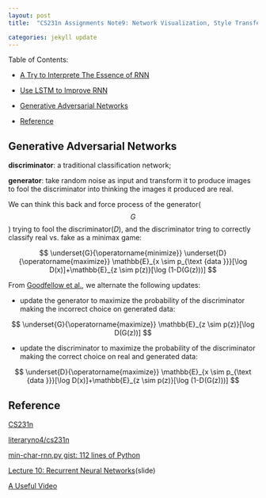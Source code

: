 ```yaml
---
layout: post
title:  "CS231n Assignments Note9: Network Visualization, Style Transfer and Generative Adversarial Networks"

categories: jekyll update
---
```


Table of Contents:

- [A Try to Interprete The Essence of RNN](#inter)

- [Use LSTM to Improve RNN](#lstm)

- [Generative Adversarial Networks](#gan)

- [Reference](#rf)

<a name='gan'></a>

## Generative Adversarial Networks

**discriminator**: a traditional classification network;

**generator**: take random noise as input and transform it to produce images to fool the discriminator into thinking the images it produced are real.

We can think this back and force process of the generator($$G$$) trying to fool the discriminator($D$), and the discriminator tring to correctly classify real vs. fake as a minimax game:

$$
\underset{G}{\operatorname{minimize}} \underset{D}{\operatorname{maximize}} \mathbb{E}_{x \sim p_{\text {data }}}[\log D(x)]+\mathbb{E}_{z \sim p(z)}[\log (1-D(G(z)))]
$$

From [Goodfellow et al.](https://arxiv.org/abs/1406.2661), we alternate the following updates:

- update the generator to maximize the probability of the discriminator making the incorrect choice on generated data:

$$
\underset{G}{\operatorname{maximize}} \mathbb{E}_{z \sim p(z)}[\log D(G(z))]
$$

- update the discriminator to maximize the probability of the discriminator making the correct choice on real and generated data:

$$
\underset{D}{\operatorname{maximize}} \mathbb{E}_{x \sim p_{\text {data }}}[\log D(x)]+\mathbb{E}_{z \sim p(z)}[\log (1-D(G(z)))]
$$

<a name='rf'></a>

## Reference

[CS231n](http://cs231n.stanford.edu/)

[literaryno4/cs231n](https://github.com/literaryno4/cs231n)

[min-char-rnn.py gist: 112 lines of Python](https://gist.github.com/karpathy/d4dee566867f8291f086)

[Lecture 10: Recurrent Neural Networks](http://cs231n.stanford.edu/slides/2019/cs231n_2019_lecture10.pdf)(slide)

[A Useful Video](https://www.bilibili.com/video/av86713932?p=17)

